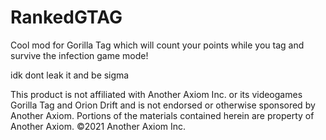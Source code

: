 # RankedGTAG
Cool mod for Gorilla Tag which will count your points while you tag and survive the infection game mode!

idk dont leak it and be sigma

This product is not affiliated with Another Axiom Inc. or its videogames Gorilla Tag and Orion Drift and is not endorsed or otherwise sponsored by Another Axiom. Portions of the materials contained herein are property of Another Axiom. ©2021 Another Axiom Inc.
